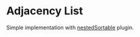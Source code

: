 Adjacency List
==============

Simple implementation with [nestedSortable](http://mjsarfatti.com/sandbox/nestedSortable/) plugin.